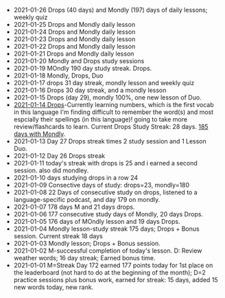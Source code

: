 * 2021-01-26 Drops (40 days) and Mondly (197) days of daily lessons; weekly quiz <br>
* 2021-01-25 Drops and Mondly daily lesson <br>
* 2021-01-24 Drops and Mondly daily lesson <br>
* 2021-01-23 Drops and Mondly daily lesson  <br>
* 2021-01-22 Drops and Mondly daily lesson  <br>
* 2021-01-21 Drops and Mondly daily lesson  <br>
* 2021-01-20 Mondly and Drops study sessions <br>
* 2021-01-19 MOndly 190 day study streak. Drops. <br>
* 2021-01-18 Mondly, Drops, Duo <br>
* 2021-01-17 drops 31 day streak, mondly lesson and weekly quiz <br>
* 2021-01-16 Drops 30 day streak, and a mondly lesson <br>
* 2021-01-15 Drops (day 29), mondly 100%, one new lesson of Duo.  <br>
* [2021-01-14 Drops](https://github.com/EO4wellness/T-I-L/blob/main/polyglot/la-otra/images/2021-01-14-progress.png)-Currently learning numbers, which is the first vocab in this language I'm finding difficult to remember the word(s) and most espcially their spellings (in this language)! going to take more review/flashcards to learn. Current Drops Study Streak: 28 days. [185 days with Mondly](https://github.com/EO4wellness/T-I-L/blob/main/polyglot/la-otra/images/2021-01-14-mondly-stats.jpg).  <br>
* 2021-01-13 Day 27 Drops streak times 2 study session and 1 Lesson Duo.<br>
* 2021-01-12 Day 26 Drops streak<br>
* 2021-01-11 today's streak with drops is 25 and i earned a second session. also did mondley. <br>
* 2021-01-10 days studying drops in a row 24<br>
* 2021-01-09 Consective days of study: drops=23, mondly=180 <br>
* 2021-01-08 22 Days of consecutive study on drops, listened to a language-specific podcast, and day 179 on mondly.  <br>
* 2021-01-07 178 days M and 21 days drops. <br>
* 2021-01-06 177 consecutive study days of Mondly, 20 days Drops.  <br>
* 2021-01-05 176 days of MOndly lesson and 19 days Drops.  <br>
* 2021-01-04 Mondly lesson-study streak 175 days; Drops + Bonus session. Current streak 18 days <br>
* 2021-01-03 Mondly lesson; Drops + Bonus session.  <br>
* 2021-01-02 M-successful completion of today's lesson. D: Review weather words; 16 day streak; Earned bonus time. <br>
* 2021-01-01 M=Streak Day 172 earned 177 points today for 1st place on the leaderboard (not hard to do at the beginning of the month); D=2 practice sessions plus bonus work, earned for streak: 15 days, added 15 new words today, new rank.  <br>
